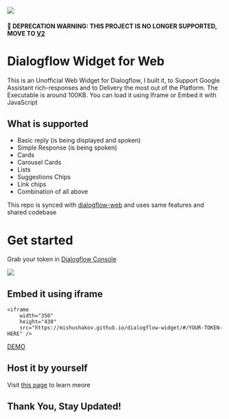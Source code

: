 ![](https://imgur.com/YkOoS4h.png)

#### 🚨 DEPRECATION WARNING: THIS PROJECT IS NO LONGER SUPPORTED, MOVE TO [V2](https://github.com/MishUshakov/dialogflow-web-v2)

# Dialogflow Widget for Web

This is an Unofficial Web Widget for Dialogflow, I built it, to Support Google Assistant rich-responses and to Delivery the most out of the Platform. The Executable is around 100KB. You can load it using Iframe or Embed it with JavaScript

## What is supported
- Basic reply (is being displayed and spoken)
- Simple Response (is being spoken)
- Cards
- Carousel Cards
- Lists
- Suggestions Chips
- Link chips
- Combination of all above

This repo is synced with
[dialogflow-web](http://www.github.com/MishUshakov/dialogflow-web) and uses same features and shared codebase

# Get started
Grab your token in [Dialogflow Console](https://console.dialogflow.com)

![](https://imgur.com/mmB4jS2.png)

## Embed it using iframe

```
<iframe
    width="350"
    height="430"
    src="https://mishushakov.github.io/dialogflow-widget/#/YOUR-TOKEN-HERE" />
```

[DEMO](https://codepen.io/mishushakov/pen/NwJRZY?editors=1000)

## Host it by yourself

Visit [this page](https://github.com/MishUshakov/dialogflow-web) to learn meore

## Thank You, Stay Updated!
